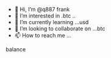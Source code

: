 - 👋 Hi, I’m @q887 frank
- 👀 I’m interested in .btc
..
- 🌱 I’m currently learning ...usd
- 💞️ I’m looking to collaborate on ...btc
- 📫 How to reach me ...

<!---
q887/q887 is a ✨ special ✨ repository because its `README.md` (this file) appears on your GitHub profile.
You can click the Preview link to take a look at your changes.
--->balance

